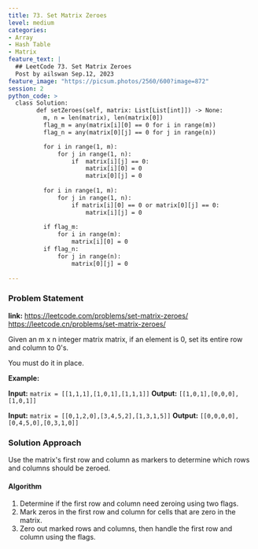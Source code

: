 ```yaml
---
title: 73. Set Matrix Zeroes
level: medium
categories:
- Array
- Hash Table
- Matrix
feature_text: |
  ## LeetCode 73. Set Matrix Zeroes
  Post by ailswan Sep.12, 2023
feature_image: "https://picsum.photos/2560/600?image=872"
session: 2
python_code: >
  class Solution:
        def setZeroes(self, matrix: List[List[int]]) -> None:
          m, n = len(matrix), len(matrix[0])
          flag_m = any(matrix[i][0] == 0 for i in range(m))
          flag_n = any(matrix[0][j] == 0 for j in range(n))

          for i in range(1, m):
              for j in range(1, n):
                  if  matrix[i][j] == 0:
                      matrix[i][0] = 0 
                      matrix[0][j] = 0
          
          for i in range(1, m):
              for j in range(1, n):
                  if matrix[i][0] == 0 or matrix[0][j] == 0:
                      matrix[i][j] = 0
                  
          if flag_m:
              for i in range(m):
                  matrix[i][0] = 0
          if flag_n:
              for j in range(n):
                  matrix[0][j] = 0
    
---
```


### Problem Statement
**link:**
https://leetcode.com/problems/set-matrix-zeroes/
https://leetcode.cn/problems/set-matrix-zeroes/

Given an m x n integer matrix matrix, if an element is 0, set its entire row and column to 0's.

You must do it in place.

**Example:**

**Input:** `matrix = [[1,1,1],[1,0,1],[1,1,1]]`
**Output:** `[[1,0,1],[0,0,0],[1,0,1]]`
 
**Input:** `matrix = [[0,1,2,0],[3,4,5,2],[1,3,1,5]]`
**Output:** `[[0,0,0,0],[0,4,5,0],[0,3,1,0]]`
 

### Solution Approach
Use the matrix's first row and column as markers to determine which rows and columns should be zeroed.

 
#### Algorithm
 
1. Determine if the first row and column need zeroing using two flags.
2. Mark zeros in the first row and column for cells that are zero in the matrix.
3. Zero out marked rows and columns, then handle the first row and column using the flags.